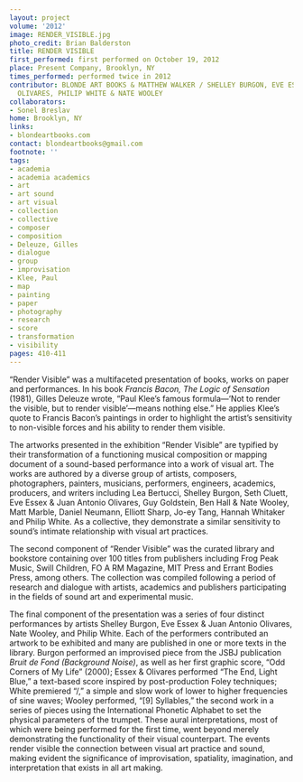 ```yaml
---
layout: project
volume: '2012'
image: RENDER_VISIBLE.jpg
photo_credit: Brian Balderston
title: RENDER VISIBLE
first_performed: first performed on October 19, 2012
place: Present Company, Brooklyn, NY
times_performed: performed twice in 2012
contributor: BLONDE ART BOOKS & MATTHEW WALKER / SHELLEY BURGON, EVE ESSEX, JUAN ANTONIO
  OLIVARES, PHILIP WHITE & NATE WOOLEY
collaborators:
- Sonel Breslav
home: Brooklyn, NY
links:
- blondeartbooks.com
contact: blondeartbooks@gmail.com
footnote: ''
tags:
- academia
- academia academics
- art
- art sound
- art visual
- collection
- collective
- composer
- composition
- Deleuze, Gilles
- dialogue
- group
- improvisation
- Klee, Paul
- map
- painting
- paper
- photography
- research
- score
- transformation
- visibility
pages: 410-411
---
```


“Render Visible” was a multifaceted presentation of books, works on paper and performances. In his book _Francis Bacon, The Logic of Sensation_ (1981), Gilles Deleuze wrote, “Paul Klee’s famous formula—‘Not to render the visible, but to render visible’—means nothing else.” He applies Klee’s quote to Francis Bacon’s paintings in order to highlight the artist’s sensitivity to non-visible forces and his ability to render them visible.

The artworks presented in the exhibition “Render Visible” are typified by their transformation of a functioning musical composition or mapping document of a sound-based performance into a work of visual art. The works are authored by a diverse group of artists, composers, photographers, painters, musicians, performers, engineers, academics, producers, and writers including Lea Bertucci, Shelley Burgon, Seth Cluett, Eve Essex & Juan Antonio Olivares, Guy Goldstein, Ben Hall & Nate Wooley, Matt Marble, Daniel Neumann, Elliott Sharp, Jo-ey Tang, Hannah Whitaker and Philip White. As a collective, they demonstrate a similar sensitivity to sound’s intimate relationship with visual art practices.

The second component of “Render Visible” was the curated library and bookstore containing over 100 titles from publishers including Frog Peak Music, Swill Children, FO A RM Magazine, MIT Press and Errant Bodies Press, among others. The collection was compiled following a period of research and dialogue with artists, academics and publishers participating in the fields of sound art and experimental music.

The final component of the presentation was a series of four distinct performances by artists Shelley Burgon, Eve Essex & Juan Antonio Olivares, Nate Wooley, and Philip White. Each of the performers contributed an artwork to be exhibited and many are published in one or more texts in the library. Burgon performed an improvised piece from the JSBJ publication _Bruit de Fond (Background Noise)_, as well as her first graphic score, “Odd Corners of My Life” (2000); Essex & Olivares performed “The End, Light Blue,” a text-based score inspired by post-production Foley techniques; White premiered “/,” a simple and slow work of lower to higher frequencies of sine waves; Wooley performed, “[9] Syllables,” the second work in a series of pieces using the International Phonetic Alphabet to set the physical parameters of the trumpet. These aural interpretations, most of which were being performed for the first time, went beyond merely demonstrating the functionality of their visual counterpart. The events render visible the connection between visual art practice and sound, making evident the significance of improvisation, spatiality, imagination, and interpretation that exists in all art making.
